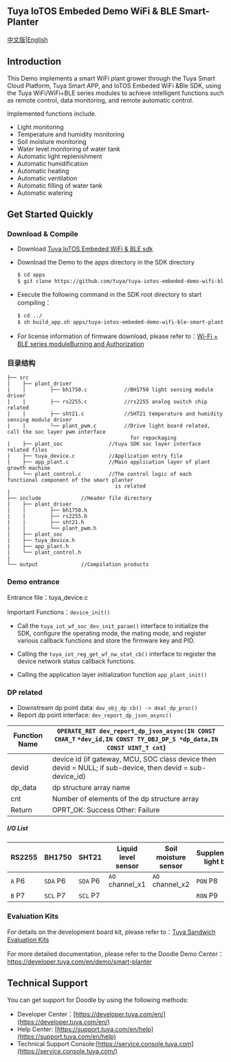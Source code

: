 ## Tuya IoTOS Embeded  Demo WiFi & BLE  Smart-Planter

[中文版](README_zh.md)|[English](README.md)

## Introduction

This Demo implements a smart WiFi plant grower through the Tuya Smart Cloud Platform, Tuya Smart APP, and IoTOS Embeded WiFi &Ble SDK, using the Tuya WiFi/WiFi+BLE series modules to achieve intelligent functions such as remote control, data monitoring, and remote automatic control.

Implemented functions include.

* Light monitoring
* Temperature and humidity monitoring
* Soil moisture monitoring
* Water level monitoring of water tank
* Automatic light replenishment
* Automatic humidification
* Automatic heating
* Automatic ventilation
* Automatic filling of water tank
* Automatic watering



## Get Started Quickly

### Download & Compile

- Download [Tuya IoTOS Embeded WiFi & BLE sdk](https://github.com/tuya/tuya-iotos-embeded-sdk-wifi-ble-bk7231t)

- Download the Demo to the apps directory in the SDK directory

  ``` bash
  $ cd apps
  $ git clone https://github.com/tuya/tuya-iotos-embeded-demo-wifi-ble-smart-planter
  ```

- Execute the following command in the SDK root directory to start compiling：

  ``` bash
  $ cd ../
  $ sh build_app.sh apps/tuya-iotos-embeded-demo-wifi-ble-smart-planter tuya-iotos-embeded-demo-wifi-ble-smart-planter 1.0.0
  ```

- For license information of firmware download, please refer to：[Wi-Fi + BLE series moduleBurning and Authorization](https://developer.tuya.com/en/docs/iot/device-development/burn-and-authorization/burn-and-authorize-wifi-ble-modules/burn-and-authorize-wb-series-modules?id=Ka78f4pttsytd)



### 目录结构

```
├── src	
|    ├── plant_driver
|    |        ├── bh1750.c            //BH1750 light sensing module driver
|    |        ├── rs2255.c            //rs2255 analog switch chip related
|    |        ├── sht21.c             //SHT21 temperature and humidity sensing module driver
|    |        └── plant_pwm.c         //Drive light board related, call the soc layer pwm interface 
                                        for repackaging
|    ├── plant_soc               //tuya SDK soc layer interface related files
|    ├── tuya_device.c           //Application entry file
|    ├── app_plant.c             //Main application layer of plant growth machine
|    └── plant_control.c         //The control logic of each functional component of the smart planter
                                   is related
|
├── include				//Header file directory
|    ├── plant_driver
|    |        ├── bh1750.h
|    |        ├── rs2255.h
|    |        ├── sht21.h
|    |        └── plant_pwm.h
|    ├── plant_soc
|    ├── tuya_device.h
|    ├── app_plant.h
|    └── plant_control.h
|
└── output              //Compilation products
```



### Demo entrance

Entrance file：tuya_device.c

Important Functions：`device_init()`

+ Call the `tuya_iot_wf_soc_dev_init_param()` interface to initialize the SDK, configure the operating mode, the mating mode, and register various callback functions and store the firmware key and PID.

+ Calling the `tuya_iot_reg_get_wf_nw_stat_cb()` interface to register the device network status callback functions.

+ Calling the application layer initialization function `app_plant_init()`

### DP related

+ Downstream dp point data: `dev_obj_dp_cb() -> deal_dp_proc()`
+ Report dp point interface: `dev_report_dp_json_async()`

| Function Name | `OPERATE_RET dev_report_dp_json_async(IN CONST CHAR_T` `*dev_id,IN CONST TY_OBJ_DP_S *dp_data,IN CONST UINT_T cnt`) |
| ------------- | ------------------------------------------------------------ |
| devid         | device id (if gateway, MCU, SOC class device then devid = NULL; if sub-device, then devid = sub-device_id) |
| dp_data       | dp structure array name                                      |
| cnt           | Number of elements of the dp structure array                 |
| Return        | OPRT_OK: Success Other: Failure                              |



##### I/O List

| RS2255 | BH1750   | SHT21    | Liquid level sensor | Soil moisture sensor | Supplementary light board | Humidifier  | Watering pump | Heat lamp   | Fan         | 水箱水泵    |
| ------ | -------- | -------- | ------------------- | -------------------- | ------------------------- | ----------- | ------------- | ----------- | ----------- | ----------- |
| `A` P6 | `SDA` P6 | `SDA` P6 | `AO` channel_x1     | `AO` channel_x2      | `PON` P8                  | `Relay` P24 | `Relay` P14   | `Relay` P20 | `Relay` P21 | `Relay` P22 |
| `B` P7 | `SCL` P7 | `SCL` P7 |                     |                      | `RON` P9                  |             |               |             |             |             |

### Evaluation Kits

For details on the development board kit, please refer to：[Tuya Sandwich Evaluation Kits](https://developer.tuya.com/en/docs/iot/device-development/tuya-development-board-kit/tuya-sandwich-evaluation-kits/-tuya-sandwich-evaluation-kits?id=K97o0ixytemvr)

For more detailed documentation, please refer to the Doodle Demo Center：https://developer.tuya.com/en/demo/smart-planter

## Technical Support

You can get support for Doodle by using the following methods:

- Developer Center：[https://developer.tuya.com/en/](https://developer.tuya.com/en/)
- Help Center: [https://support.tuya.com/en/help](https://support.tuya.com/en/help)
- Technical Support Console:[https://service.console.tuya.com](https://service.console.tuya.com/)
